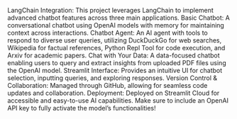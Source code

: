 LangChain Integration: This project leverages LangChain to implement advanced chatbot features across three main applications.
Basic Chatbot: A conversational chatbot using OpenAI models with memory for maintaining context across interactions.
Chatbot Agent: An AI agent with tools to respond to diverse user queries, utilizing DuckDuckGo for web searches, Wikipedia for factual references, Python Repl Tool for code execution, and Arxiv for academic papers.
Chat with Your Data: A data-focused chatbot enabling users to query and extract insights from uploaded PDF files using the OpenAI model.
Streamlit Interface: Provides an intuitive UI for chatbot selection, inputting queries, and exploring responses.
Version Control & Collaboration: Managed through GitHub, allowing for seamless code updates and collaboration.
Deployment: Deployed on Streamlit Cloud for accessible and easy-to-use AI capabilities.
Make sure to include an OpenAI API key to fully activate the model’s functionalities!
